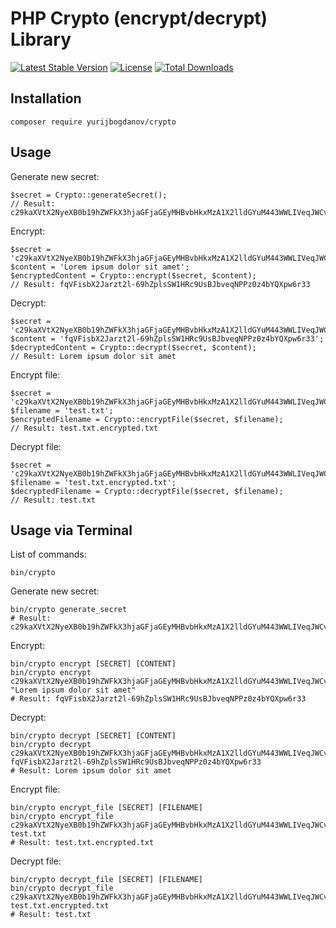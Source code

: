 # PHP Crypto (encrypt/decrypt) Library


[![Latest Stable Version](https://img.shields.io/packagist/v/yurijbogdanov/crypto?style=flat)](https://packagist.org/packages/yurijbogdanov/crypto)
[![License](https://img.shields.io/packagist/l/yurijbogdanov/crypto?style=flat)](https://packagist.org/packages/yurijbogdanov/crypto)
[![Total Downloads](https://img.shields.io/packagist/dt/yurijbogdanov/crypto.svg?style=flat)](https://packagist.org/packages/yurijbogdanov/crypto)


## Installation
```terminal
composer require yurijbogdanov/crypto
```


## Usage
Generate new secret:
```terminal
$secret = Crypto::generateSecret();
// Result: c29kaXVtX2NyeXB0b19hZWFkX3hjaGFjaGEyMHBvbHkxMzA1X2lldGYuM443WWLIVeqJWCv16zLIAliPnOwfk3z2YKgfi9TlxfQuItcES9FWz7qPvsSKeTiABVGkVFXfHFjD
```

Encrypt:
```terminal
$secret = 'c29kaXVtX2NyeXB0b19hZWFkX3hjaGFjaGEyMHBvbHkxMzA1X2lldGYuM443WWLIVeqJWCv16zLIAliPnOwfk3z2YKgfi9TlxfQuItcES9FWz7qPvsSKeTiABVGkVFXfHFjD';
$content = 'Lorem ipsum dolor sit amet';
$encryptedContent = Crypto::encrypt($secret, $content);
// Result: fqVFisbX2Jarzt2l-69hZplsSW1HRc9UsBJbveqNPPz0z4bYQXpw6r33
```

Decrypt:
```terminal
$secret = 'c29kaXVtX2NyeXB0b19hZWFkX3hjaGFjaGEyMHBvbHkxMzA1X2lldGYuM443WWLIVeqJWCv16zLIAliPnOwfk3z2YKgfi9TlxfQuItcES9FWz7qPvsSKeTiABVGkVFXfHFjD';
$content = 'fqVFisbX2Jarzt2l-69hZplsSW1HRc9UsBJbveqNPPz0z4bYQXpw6r33';
$decryptedContent = Crypto::decrypt($secret, $content);
// Result: Lorem ipsum dolor sit amet
```

Encrypt file:
```terminal
$secret = 'c29kaXVtX2NyeXB0b19hZWFkX3hjaGFjaGEyMHBvbHkxMzA1X2lldGYuM443WWLIVeqJWCv16zLIAliPnOwfk3z2YKgfi9TlxfQuItcES9FWz7qPvsSKeTiABVGkVFXfHFjD';
$filename = 'test.txt';
$encryptedFilename = Crypto::encryptFile($secret, $filename);
// Result: test.txt.encrypted.txt
```

Decrypt file:
```terminal
$secret = 'c29kaXVtX2NyeXB0b19hZWFkX3hjaGFjaGEyMHBvbHkxMzA1X2lldGYuM443WWLIVeqJWCv16zLIAliPnOwfk3z2YKgfi9TlxfQuItcES9FWz7qPvsSKeTiABVGkVFXfHFjD';
$filename = 'test.txt.encrypted.txt';
$decryptedFilename = Crypto::decryptFile($secret, $filename);
// Result: test.txt
```


## Usage via Terminal
List of commands:
```terminal
bin/crypto
```

Generate new secret:
```terminal
bin/crypto generate_secret
# Result: c29kaXVtX2NyeXB0b19hZWFkX3hjaGFjaGEyMHBvbHkxMzA1X2lldGYuM443WWLIVeqJWCv16zLIAliPnOwfk3z2YKgfi9TlxfQuItcES9FWz7qPvsSKeTiABVGkVFXfHFjD
```

Encrypt:
```terminal
bin/crypto encrypt [SECRET] [CONTENT]
bin/crypto encrypt c29kaXVtX2NyeXB0b19hZWFkX3hjaGFjaGEyMHBvbHkxMzA1X2lldGYuM443WWLIVeqJWCv16zLIAliPnOwfk3z2YKgfi9TlxfQuItcES9FWz7qPvsSKeTiABVGkVFXfHFjD "Lorem ipsum dolor sit amet"
# Result: fqVFisbX2Jarzt2l-69hZplsSW1HRc9UsBJbveqNPPz0z4bYQXpw6r33
```

Decrypt:
```terminal
bin/crypto decrypt [SECRET] [CONTENT]
bin/crypto decrypt c29kaXVtX2NyeXB0b19hZWFkX3hjaGFjaGEyMHBvbHkxMzA1X2lldGYuM443WWLIVeqJWCv16zLIAliPnOwfk3z2YKgfi9TlxfQuItcES9FWz7qPvsSKeTiABVGkVFXfHFjD fqVFisbX2Jarzt2l-69hZplsSW1HRc9UsBJbveqNPPz0z4bYQXpw6r33
# Result: Lorem ipsum dolor sit amet
```

Encrypt file:
```terminal
bin/crypto encrypt_file [SECRET] [FILENAME]
bin/crypto encrypt_file c29kaXVtX2NyeXB0b19hZWFkX3hjaGFjaGEyMHBvbHkxMzA1X2lldGYuM443WWLIVeqJWCv16zLIAliPnOwfk3z2YKgfi9TlxfQuItcES9FWz7qPvsSKeTiABVGkVFXfHFjD test.txt
# Result: test.txt.encrypted.txt
```

Decrypt file:
```terminal
bin/crypto decrypt_file [SECRET] [FILENAME]
bin/crypto decrypt_file c29kaXVtX2NyeXB0b19hZWFkX3hjaGFjaGEyMHBvbHkxMzA1X2lldGYuM443WWLIVeqJWCv16zLIAliPnOwfk3z2YKgfi9TlxfQuItcES9FWz7qPvsSKeTiABVGkVFXfHFjD test.txt.encrypted.txt
# Result: test.txt
```
